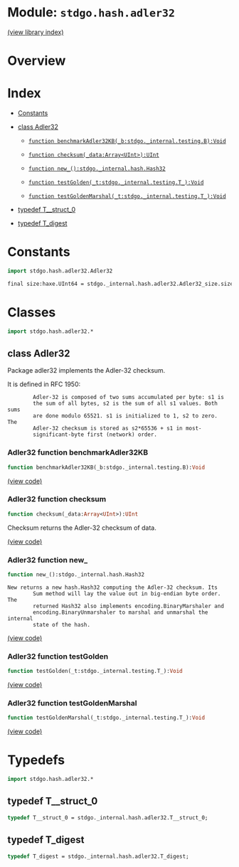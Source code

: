# Module: `stdgo.hash.adler32`

[(view library index)](../../stdgo.md)


# Overview


# Index


- [Constants](<#constants>)

- [class Adler32](<#class-adler32>)

  - [`function benchmarkAdler32KB(_b:stdgo._internal.testing.B):Void`](<#adler32-function-benchmarkadler32kb>)

  - [`function checksum(_data:Array<UInt>):UInt`](<#adler32-function-checksum>)

  - [`function new_():stdgo._internal.hash.Hash32`](<#adler32-function-new_>)

  - [`function testGolden(_t:stdgo._internal.testing.T_):Void`](<#adler32-function-testgolden>)

  - [`function testGoldenMarshal(_t:stdgo._internal.testing.T_):Void`](<#adler32-function-testgoldenmarshal>)

- [typedef T\_\_struct\_0](<#typedef-t__struct_0>)

- [typedef T\_digest](<#typedef-t_digest>)

# Constants


```haxe
import stdgo.hash.adler32.Adler32
```


```haxe
final size:haxe.UInt64 = stdgo._internal.hash.adler32.Adler32_size.size
```


# Classes


```haxe
import stdgo.hash.adler32.*
```


## class Adler32



Package adler32 implements the Adler\-32 checksum.  


It is defined in RFC 1950:  

```
    	Adler-32 is composed of two sums accumulated per byte: s1 is
    	the sum of all bytes, s2 is the sum of all s1 values. Both sums
    	are done modulo 65521. s1 is initialized to 1, s2 to zero.  The
    	Adler-32 checksum is stored as s2*65536 + s1 in most-
    	significant-byte first (network) order.
```
### Adler32 function benchmarkAdler32KB


```haxe
function benchmarkAdler32KB(_b:stdgo._internal.testing.B):Void
```


[\(view code\)](<./Adler32.hx#L78>)


### Adler32 function checksum


```haxe
function checksum(_data:Array<UInt>):UInt
```



Checksum returns the Adler\-32 checksum of data.  

[\(view code\)](<./Adler32.hx#L68>)


### Adler32 function new\_


```haxe
function new_():stdgo._internal.hash.Hash32
```


```
New returns a new hash.Hash32 computing the Adler-32 checksum. Its
        Sum method will lay the value out in big-endian byte order. The
        returned Hash32 also implements encoding.BinaryMarshaler and
        encoding.BinaryUnmarshaler to marshal and unmarshal the internal
        state of the hash.
```
[\(view code\)](<./Adler32.hx#L62>)


### Adler32 function testGolden


```haxe
function testGolden(_t:stdgo._internal.testing.T_):Void
```


[\(view code\)](<./Adler32.hx#L72>)


### Adler32 function testGoldenMarshal


```haxe
function testGoldenMarshal(_t:stdgo._internal.testing.T_):Void
```


[\(view code\)](<./Adler32.hx#L75>)


# Typedefs


```haxe
import stdgo.hash.adler32.*
```


## typedef T\_\_struct\_0


```haxe
typedef T__struct_0 = stdgo._internal.hash.adler32.T__struct_0;
```


## typedef T\_digest


```haxe
typedef T_digest = stdgo._internal.hash.adler32.T_digest;
```



